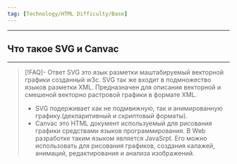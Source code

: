 ```yaml
---
tag: [Technology/HTML Difficulty/Base]
---
```

----
## Что такое SVG и Canvac
---
> [!FAQ]- Ответ
> SVG это язык разметки маштабируемый векторной графики созданный w3c. SVG так же входит в подмножество языков разметки XML. Предназначен для описания векторной и смешеной векторно растровой графики в формате XML.
> - SVG подерживает как не подмвижную, так и анимированную графику.(декларитивный и скриптовый форматы).
> - Canvac это HTML документ используемый для рисования графики средствами языков программирования. В Web разработке таким языком является JavaSrpt. Его можно использовать для рисования графиков, создания калажей, анимаций, редактирования и анализа изображений. 
